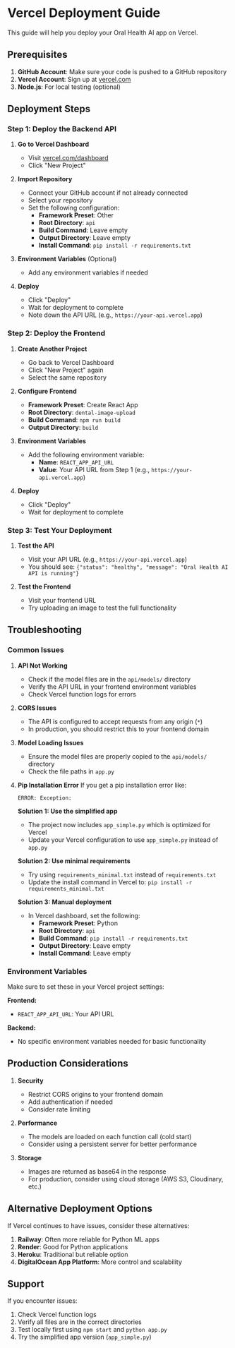 # Vercel Deployment Guide

This guide will help you deploy your Oral Health AI app on Vercel.

## Prerequisites

1. **GitHub Account**: Make sure your code is pushed to a GitHub repository
2. **Vercel Account**: Sign up at [vercel.com](https://vercel.com)
3. **Node.js**: For local testing (optional)

## Deployment Steps

### Step 1: Deploy the Backend API

1. **Go to Vercel Dashboard**
   - Visit [vercel.com/dashboard](https://vercel.com/dashboard)
   - Click "New Project"

2. **Import Repository**
   - Connect your GitHub account if not already connected
   - Select your repository
   - Set the following configuration:
     - **Framework Preset**: Other
     - **Root Directory**: `api`
     - **Build Command**: Leave empty
     - **Output Directory**: Leave empty
     - **Install Command**: `pip install -r requirements.txt`

3. **Environment Variables** (Optional)
   - Add any environment variables if needed

4. **Deploy**
   - Click "Deploy"
   - Wait for deployment to complete
   - Note down the API URL (e.g., `https://your-api.vercel.app`)

### Step 2: Deploy the Frontend

1. **Create Another Project**
   - Go back to Vercel Dashboard
   - Click "New Project" again
   - Select the same repository

2. **Configure Frontend**
   - **Framework Preset**: Create React App
   - **Root Directory**: `dental-image-upload`
   - **Build Command**: `npm run build`
   - **Output Directory**: `build`

3. **Environment Variables**
   - Add the following environment variable:
     - **Name**: `REACT_APP_API_URL`
     - **Value**: Your API URL from Step 1 (e.g., `https://your-api.vercel.app`)

4. **Deploy**
   - Click "Deploy"
   - Wait for deployment to complete

### Step 3: Test Your Deployment

1. **Test the API**
   - Visit your API URL (e.g., `https://your-api.vercel.app`)
   - You should see: `{"status": "healthy", "message": "Oral Health AI API is running"}`

2. **Test the Frontend**
   - Visit your frontend URL
   - Try uploading an image to test the full functionality

## Troubleshooting

### Common Issues

1. **API Not Working**
   - Check if the model files are in the `api/models/` directory
   - Verify the API URL in your frontend environment variables
   - Check Vercel function logs for errors

2. **CORS Issues**
   - The API is configured to accept requests from any origin (`*`)
   - In production, you should restrict this to your frontend domain

3. **Model Loading Issues**
   - Ensure the model files are properly copied to the `api/models/` directory
   - Check the file paths in `app.py`

4. **Pip Installation Error**
   If you get a pip installation error like:
   ```
   ERROR: Exception:
   ```
   
   **Solution 1: Use the simplified app**
   - The project now includes `app_simple.py` which is optimized for Vercel
   - Update your Vercel configuration to use `app_simple.py` instead of `app.py`
   
   **Solution 2: Use minimal requirements**
   - Try using `requirements_minimal.txt` instead of `requirements.txt`
   - Update the install command in Vercel to: `pip install -r requirements_minimal.txt`
   
   **Solution 3: Manual deployment**
   - In Vercel dashboard, set the following:
     - **Framework Preset**: Python
     - **Root Directory**: `api`
     - **Build Command**: `pip install -r requirements.txt`
     - **Output Directory**: Leave empty
     - **Install Command**: Leave empty

### Environment Variables

Make sure to set these in your Vercel project settings:

**Frontend:**
- `REACT_APP_API_URL`: Your API URL

**Backend:**
- No specific environment variables needed for basic functionality

## Production Considerations

1. **Security**
   - Restrict CORS origins to your frontend domain
   - Add authentication if needed
   - Consider rate limiting

2. **Performance**
   - The models are loaded on each function call (cold start)
   - Consider using a persistent server for better performance

3. **Storage**
   - Images are returned as base64 in the response
   - For production, consider using cloud storage (AWS S3, Cloudinary, etc.)

## Alternative Deployment Options

If Vercel continues to have issues, consider these alternatives:

1. **Railway**: Often more reliable for Python ML apps
2. **Render**: Good for Python applications
3. **Heroku**: Traditional but reliable option
4. **DigitalOcean App Platform**: More control and scalability

## Support

If you encounter issues:
1. Check Vercel function logs
2. Verify all files are in the correct directories
3. Test locally first using `npm start` and `python app.py`
4. Try the simplified app version (`app_simple.py`) 